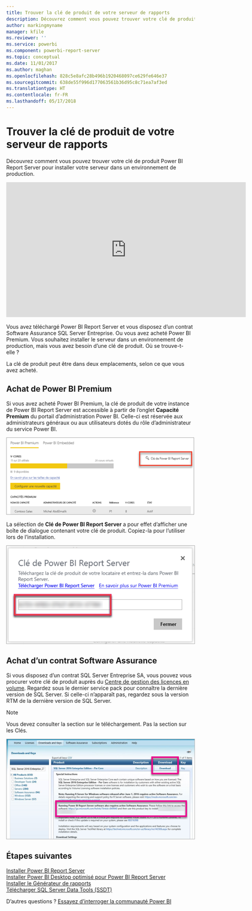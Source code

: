 ```yaml
---
title: Trouver la clé de produit de votre serveur de rapports
description: Découvrez comment vous pouvez trouver votre clé de produit Power BI Report Server pour installer votre serveur dans un environnement de production.
author: markingmyname
manager: kfile
ms.reviewer: ''
ms.service: powerbi
ms.component: powerbi-report-server
ms.topic: conceptual
ms.date: 11/01/2017
ms.author: maghan
ms.openlocfilehash: 828c5e8afc28b496b1920468097ce629fe646e37
ms.sourcegitcommit: 638de55f996d177063561b36d95c8c71ea7af3ed
ms.translationtype: HT
ms.contentlocale: fr-FR
ms.lasthandoff: 05/17/2018
---
```

# <a name="how-to-find-your-report-server-product-key"></a>Trouver la clé de produit de votre serveur de rapports
Découvrez comment vous pouvez trouver votre clé de produit Power BI Report Server pour installer votre serveur dans un environnement de production.

<iframe width="640" height="360" src="https://www.youtube.com/embed/6CQnf-NGtpU?rel=0&amp;showinfo=0" frameborder="0" allowfullscreen></iframe>

Vous avez téléchargé Power BI Report Server et vous disposez d’un contrat Software Assurance SQL Server Entreprise. Ou vous avez acheté Power BI Premium. Vous souhaitez installer le serveur dans un environnement de production, mais vous avez besoin d’une clé de produit. Où se trouve-t-elle ? 

La clé de produit peut être dans deux emplacements, selon ce que vous avez acheté.

## <a name="purchased-power-bi-premium"></a>Achat de Power BI Premium
Si vous avez acheté Power BI Premium, la clé de produit de votre instance de Power BI Report Server est accessible à partir de l’onglet **Capacité Premium** du portail d’administration Power BI. Celle-ci est réservée aux administrateurs généraux ou aux utilisateurs dotés du rôle d’administrateur du service Power BI.

![Clé Power BI Report Server dans les paramètres Premium](media/find-product-key/pbirs-product-key.png)

La sélection de **Clé de Power BI Report Server** a pour effet d’afficher une boîte de dialogue contenant votre clé de produit. Copiez-la pour l’utiliser lors de l’installation.

![Clé de produit Power BI Report Server](media/find-product-key/pbirs-product-key-dialog.png)

## <a name="purchased-software-assurance-agreeemnt"></a>Achat d’un contrat Software Assurance
Si vous disposez d’un contrat SQL Server Entreprise SA, vous pouvez vous procurer votre clé de produit auprès du [Centre de gestion des licences en volume](https://www.microsoft.com/Licensing/servicecenter/). Regardez sous le dernier service pack pour connaître la dernière version de SQL Server. Si celle-ci n’apparaît pas, regardez sous la version RTM de la dernière version de SQL Server.

> [!NOTE]
> Vous devez consulter la section sur le téléchargement. Pas la section sur les Clés.
> 
> 

![](media/find-product-key/vlsc-download.png "Centre de gestion des licences en volume")

## <a name="next-steps"></a>Étapes suivantes
[Installer Power BI Report Server](install-report-server.md)  
[Installer Power BI Desktop optimisé pour Power BI Report Server](install-powerbi-desktop.md)  
[Installer le Générateur de rapports](https://docs.microsoft.com/sql/reporting-services/install-windows/install-report-builder)  
[Télécharger SQL Server Data Tools (SSDT)](http://go.microsoft.com/fwlink/?LinkID=616714)

D’autres questions ? [Essayez d’interroger la communauté Power BI](https://community.powerbi.com/)

